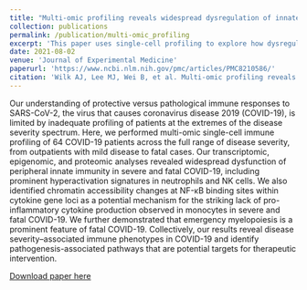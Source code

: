 ```yaml
---
title: "Multi-omic profiling reveals widespread dysregulation of innate immunity and hematopoiesis in COVID-19"
collection: publications
permalink: /publication/multi-omic_profiling
excerpt: 'This paper uses single-cell profiling to explore how dysregulation of the innate immune system is associated with COVID-19 severity. Severe COVID-19 is associated with hyperactivation of neutrophils and NK cells, while monocytes take on tolerogenic phenotypes. Meanwhile, mild COVID-19 is associated with limited, or rapidly resolved, immune perturbation.'
date: 2021-08-02
venue: 'Journal of Experimental Medicine'
paperurl: 'https://www.ncbi.nlm.nih.gov/pmc/articles/PMC8210586/'
citation: 'Wilk AJ, Lee MJ, Wei B, et al. Multi-omic profiling reveals widespread dysregulation of innate immunity and hematopoiesis in COVID-19. J Exp Med. 2021;218(8):e20210582. doi:10.1084/jem.20210582'
---
```

Our understanding of protective versus pathological immune responses to SARS-CoV-2, the virus that causes coronavirus disease 2019 (COVID-19), is limited by inadequate profiling of patients at the extremes of the disease severity spectrum. Here, we performed multi-omic single-cell immune profiling of 64 COVID-19 patients across the full range of disease severity, from outpatients with mild disease to fatal cases. Our transcriptomic, epigenomic, and proteomic analyses revealed widespread dysfunction of peripheral innate immunity in severe and fatal COVID-19, including prominent hyperactivation signatures in neutrophils and NK cells. We also identified chromatin accessibility changes at NF-κB binding sites within cytokine gene loci as a potential mechanism for the striking lack of pro-inflammatory cytokine production observed in monocytes in severe and fatal COVID-19. We further demonstrated that emergency myelopoiesis is a prominent feature of fatal COVID-19. Collectively, our results reveal disease severity–associated immune phenotypes in COVID-19 and identify pathogenesis-associated pathways that are potential targets for therapeutic intervention. 

[Download paper here](http://mjanelee.github.io/files/multi-omic_profiling)
